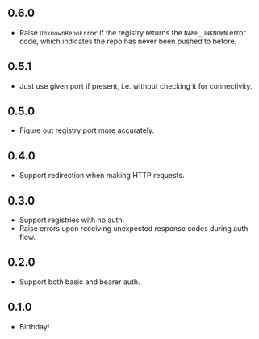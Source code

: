 ## 0.6.0
* Raise `UnknownRepoError` if the registry returns the `NAME_UNKNOWN` error code, which indicates the repo has never been pushed to before.

## 0.5.1
* Just use given port if present, i.e. without checking it for connectivity.

## 0.5.0
* Figure out registry port more accurately.

## 0.4.0
* Support redirection when making HTTP requests.

## 0.3.0
* Support registries with no auth.
* Raise errors upon receiving unexpected response codes during auth flow.

## 0.2.0
* Support both basic and bearer auth.

## 0.1.0
* Birthday!
